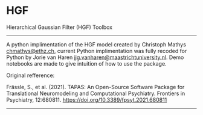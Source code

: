 # HGF
Hierarchical Gaussian Filter (HGF) Toolbox

---

A python implimentation of the HGF model created by Christoph Mathys <chmathys@ethz.ch>, 
current Python implimentation was fully recoded for Python by Jorie van Haren <jjg.vanharen@maastrichtuniversity.nl>.
Demo notebooks are made to give intuition of how to use the package.

Original refference:

Frässle, S., et al. (2021). TAPAS: An Open-Source Software Package for
Translational Neuromodeling and Computational Psychiatry. Frontiers in
Psychiatry, 12:680811. https://doi.org/10.3389/fpsyt.2021.680811

----

